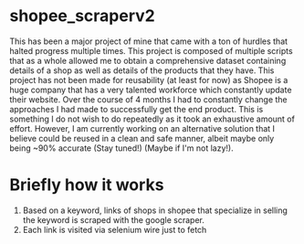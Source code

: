 # shopee_scraperv2

This has been a major project of mine that came with a ton of hurdles that halted progress multiple times. This project is composed of multiple scripts that as a whole allowed me to obtain a comprehensive dataset containing details of a shop as well as details of the products that they have. This project has not been made for reusability (at least for now) as Shopee is a huge company that has a very talented workforce which constantly update their website. Over the course of 4 months I had to constantly change the approaches I had made to successfully get the end product. This is something I do not wish to do repeatedly as it took an exhaustive amount of effort. However, I am currently working on an alternative solution that I believe could be reused in a clean and safe manner, albeit maybe only being ~90% accurate (Stay tuned!) (Maybe if I'm not lazy!). 

# Briefly how it works
1. Based on a keyword, links of shops in shopee that specialize in selling the keyword is scraped with the google scraper.
2. Each link is visited via selenium wire just to fetch

